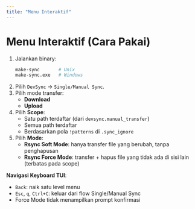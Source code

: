 ```yaml
---
title: "Menu Interaktif"
---
```


# Menu Interaktif (Cara Pakai)

1. Jalankan binary:
   ```bash
   make-sync       # Unix
   make-sync.exe   # Windows
   ```
2. Pilih `DevSync` → `Single/Manual Sync`.
3. Pilih mode transfer:
   - **Download**
   - **Upload**
4. Pilih **Scope**:
   - Satu path terdaftar (dari `devsync.manual_transfer`)
   - Semua path terdaftar
   - Berdasarkan pola `!patterns` di `.sync_ignore`
5. Pilih **Mode**:
   - **Rsync Soft Mode**: hanya transfer file yang berubah, tanpa penghapusan
   - **Rsync Force Mode**: transfer + hapus file yang tidak ada di sisi lain (terbatas pada scope)

**Navigasi Keyboard TUI**:
- `Back`: naik satu level menu
- `Esc`, `q`, `Ctrl+C`: keluar dari flow Single/Manual Sync
- Force Mode tidak menampilkan prompt konfirmasi